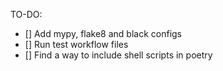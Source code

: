 TO-DO: 
- [] Add mypy, flake8 and black configs
- [] Run test workflow files
- [] Find a way to include shell scripts in poetry